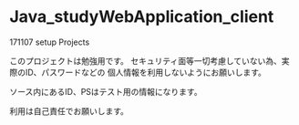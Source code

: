 # Java_studyWebApplication_client
171107 setup Projects

このプロジェクトは勉強用です。
セキュリティ面等一切考慮していない為、実際のID、パスワードなどの
個人情報を利用しないようにお願いします。

ソース内にあるID、PSはテスト用の情報になります。


利用は自己責任でお願いします。
